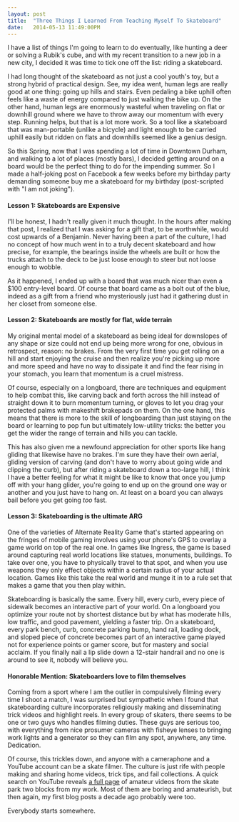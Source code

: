 ```yaml
---
layout: post
title:  "Three Things I Learned From Teaching Myself To Skateboard"
date:   2014-05-13 11:49:00PM
---
```


I have a list of things I'm going to learn to do eventually, like hunting a deer or solving a Rubik's cube, and with my recent transition to a new job in a new city, I decided it was time to tick one off the list: riding a skateboard.

I had long thought of the skateboard as not just a cool youth's toy, but a strong hybrid of practical design. See, my idea went, human legs are really good at one thing: going up hills and stairs. Even pedaling a bike uphill often feels like a waste of energy compared to just walking the bike up. On the other hand, human legs are enormously wasteful when traveling on flat or downhill ground where we have to throw away our momentum with every step. Running helps, but that is a lot more work. So a tool like a skateboard that was man-portable (unlike a bicycle) and light enough to be carried uphill easily but ridden on flats and downhills seemed like a genius design.

So this Spring, now that I was spending a lot of time in Downtown Durham, and walking to a lot of places (mostly bars), I decided getting around on a board would be the perfect thing to do for the impending summer. So I made a half-joking post on Facebook a few weeks before my birthday party demanding someone buy me a skateboard for my birthday (post-scripted with "I am not joking").

#### Lesson 1: Skateboards are Expensive

I'll be honest, I hadn't really given it much thought. In the hours after making that post, I realized that I was asking for a gift that, to be worthwhile, would cost upwards of a Benjamin. Never having been a part of the culture, I had no concept of how much went in to a truly decent skateboard and how precise, for example, the bearings inside the wheels are built or how the trucks attach to the deck to be just loose enough to steer but not loose enough to wobble.

As it happened, I ended up with a board that was much nicer than even a $100 entry-level board. Of course that board came as a bolt out of the blue, indeed as a gift from a friend who mysteriously just had it gathering dust in her closet from someone else.

#### Lesson 2: Skateboards are mostly for flat, wide terrain

My original mental model of a skateboard as being ideal for downslopes of any shape or size could not end up being more wrong for one, obvious in retrospect, reason: no brakes. From the very first time you get rolling on a hill and start enjoying the cruise and then realize you're picking up more and more speed and have no way to dissipate it and find the fear rising in your stomach, you learn that momentum is a cruel mistress. 

Of course, especially on a longboard, there are techniques and equipment to help combat this, like carving back and forth across the hill instead of straight down it to burn momentum turning, or gloves to let you drag your protected palms with makeshift brakepads on them. On the one hand, this means that there is more to the skill of longboarding than just staying on the board or learning to pop fun but ultimately low-utility tricks: the better you get the wider the range of terrain and hills you can tackle.

This has also given me a newfound appreciation for other sports like hang gliding that likewise have no brakes. I'm sure they have their own aerial, gliding version of carving (and don't have to worry about going wide and clipping the curb), but after riding a skateboard down a too-large hill, I think I have a better feeling for what it might be like to know that once you jump off with your hang glider, you're going to end up on the ground one way or another and you just have to hang on. At least on a board you can always bail before you get going *too* fast.

#### Lesson 3: Skateboarding is the ultimate ARG

One of the varieties of Alternate Reality Game that's started appearing on the fringes of mobile gaming involves using your phone's GPS to overlay a game world on top of the real one. In games like Ingress, the game is based around capturing real world locations like statues, monuments, buildings. To take over one, you have to physically travel to that spot, and when you use weapons they only effect objects within a certain radius of your actual location. Games like this take the real world and munge it in to a rule set that makes a game that you then play within. 

Skateboarding is basically the same. Every hill, every curb, every piece of sidewalk becomes an interactive part of your world. On a longboard you optimize your route not by shortest distance but by what has moderate hills, low traffic, and good pavement, yielding a faster trip. On a skateboard, every park bench, curb, concrete parking bump, hand rail, loading dock, and sloped piece of concrete becomes part of an interactive game played not for experience points or gamer score, but for mastery and social acclaim. If you finally nail a lip slide down a 12-stair handrail and no one is around to see it, nobody will believe you.

#### Honorable Mention: Skateboarders love to film themselves

Coming from a sport where I am the outlier in compulsively filming every time I shoot a match, I was surprised but sympathetic when I found that skateboarding culture incorporates religiously making and disseminating trick videos and highlight reels. In every group of skaters, there seems to be one or two guys who handles filming duties. These guys are serious too, with everything from nice prosumer cameras with fisheye lenses to bringing work lights and a generator so they can film any spot, anywhere, any time. Dedication.

Of course, this trickles down, and anyone with a cameraphone and a YouTube account can be a skate filmer. The culture is just rife with people making and sharing home videos, trick tips, and fail collections. A quick search on YouTube reveals [a full page](https://www.youtube.com/results?search_query=durham+skate+park) of amateur videos from the skate park two blocks from my work. Most of them are boring and amateurish, but then again, my first blog posts a decade ago probably were too. 

Everybody starts somewhere.
 
